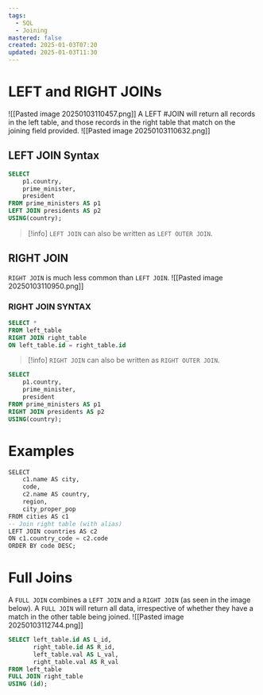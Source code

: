 ```yaml
---
tags:
  - SQL
  - Joining
mastered: false
created: 2025-01-03T07:20
updated: 2025-01-03T11:30
---
```

# LEFT and RIGHT JOINs
![[Pasted image 20250103110457.png]]
A LEFT #JOIN will return all records in the left table, and those records in the right table that match on the joining field provided.
![[Pasted image 20250103110632.png]]
## LEFT JOIN Syntax
```sql
SELECT
	p1.country,
	prime_minister,
	president
FROM prime_ministers AS p1
LEFT JOIN presidents AS p2
USING(country);
```

>[!info]
>`LEFT JOIN` can also be written as `LEFT OUTER JOIN`.

## RIGHT JOIN
`RIGHT JOIN` is much less common than `LEFT JOIN`.
![[Pasted image 20250103110950.png]]
### RIGHT JOIN SYNTAX
```sql
SELECT *
FROM left_table
RIGHT JOIN right_table
ON left_table.id = right_table.id
```

>[!info]
>`RIGHT JOIN` can also be written as `RIGHT OUTER JOIN`.

```sql
SELECT
	p1.country,
	prime_minister,
	president
FROM prime_ministers AS p1
RIGHT JOIN presidents AS p2
USING(country);
```

# Examples
```sql
SELECT 
    c1.name AS city, 
    code, 
    c2.name AS country,
    region, 
    city_proper_pop
FROM cities AS c1
-- Join right table (with alias)
LEFT JOIN countries AS c2
ON c1.country_code = c2.code
ORDER BY code DESC;
```

# Full Joins
A `FULL JOIN` combines a `LEFT JOIN` and a `RIGHT JOIN` (as seen in the image below). A `FULL JOIN` will return all data, irrespective of whether they have a match in the other table being joined.
![[Pasted image 20250103112744.png]]
```sql
SELECT left_table.id AS L_id,
	   right_table.id AS R_id,
	   left_table.val AS L_val,
	   right_table.val AS R_val
FROM left_table
FULL JOIN right_table
USING (id);
```
